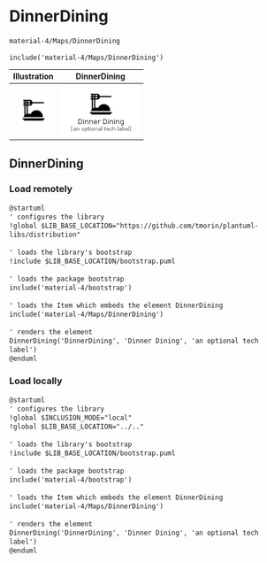 # DinnerDining


```text
material-4/Maps/DinnerDining
```

```text
include('material-4/Maps/DinnerDining')
```



| Illustration | DinnerDining |
| :---: | :---: |
| ![illustration for Illustration](../../material-4/Maps/DinnerDining.png) | ![illustration for DinnerDining](../../material-4/Maps/DinnerDining.Local.png) |




## DinnerDining

### Load remotely
```plantuml
@startuml
' configures the library
!global $LIB_BASE_LOCATION="https://github.com/tmorin/plantuml-libs/distribution"

' loads the library's bootstrap
!include $LIB_BASE_LOCATION/bootstrap.puml

' loads the package bootstrap
include('material-4/bootstrap')

' loads the Item which embeds the element DinnerDining
include('material-4/Maps/DinnerDining')

' renders the element
DinnerDining('DinnerDining', 'Dinner Dining', 'an optional tech label')
@enduml
```

### Load locally
```plantuml
@startuml
' configures the library
!global $INCLUSION_MODE="local"
!global $LIB_BASE_LOCATION="../.."

' loads the library's bootstrap
!include $LIB_BASE_LOCATION/bootstrap.puml

' loads the package bootstrap
include('material-4/bootstrap')

' loads the Item which embeds the element DinnerDining
include('material-4/Maps/DinnerDining')

' renders the element
DinnerDining('DinnerDining', 'Dinner Dining', 'an optional tech label')
@enduml
```


